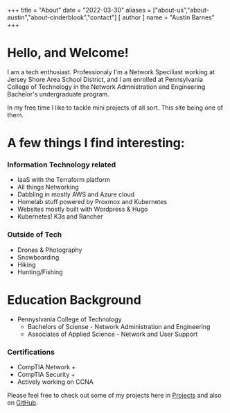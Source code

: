 +++
title = "About"
date = "2022-03-30"
aliases = ["about-us","about-austin","about-cinderblook","contact"]
[ author ]
  name = "Austin Barnes"
+++

# Hello, and Welcome!
I am a tech enthusiast. Professionaly I'm a Network Speciliast working at Jersey Shore Area School District, and I am enrolled at Pennsylvania College of Technology in the Network Admnistration and Engineering Bachelor's undergraduate program.

In my free time I like to tackle mini projects of all sort. This site being one of them. 

# A few things I find interesting:
### Information Technology related 
* IaaS with the Terraform platform
* All things Networking
* Dabbling in mostly AWS and Azure cloud
* Homelab stuff powered by Proxmox and Kubernetes
* Websites mostly built with Wordpress & Hugo
* Kubernetes! K3s and Rancher

### Outside of Tech
* Drones & Photography
* Snowboarding
* Hiking
* Hunting/Fishing

# Education Background
* Pennyslvania College of Technology
  * Bachelors of Sciense - Network Administration and Engineering
  * Associates of Applied Science -  Network and User Support

### Certifications 
* CompTIA Network + 
* CompTIA Security +
* Actively working on CCNA

Please feel free to check out some of my projects here in [Projects](https://cinderblook.github.io/projects/) and also on [GitHub](https://github.com/Cinderblook).
